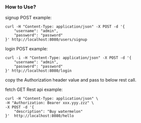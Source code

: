 ### How to Use?

signup POST example:
```
curl -H "Content-Type: application/json" -X POST -d '{
    "username": "admin",
    "password": "password"
}' http://localhost:8080/users/signup

```

login POST example:
```
curl -i -H "Content-Type: application/json" -X POST -d '{
    "username": "admin",
    "password": "password"
}' http://localhost:8080/login
```
copy the Authorization header value and pass to below rest call.


fetch GET Rest api example:
```
curl -H "Content-Type: application/json" \
-H "Authorization: Bearer xxx.yyy.zzz" \
-X POST -d '{
    "description": "Buy watermelon"
}'  http://localhost:8080/hello
```